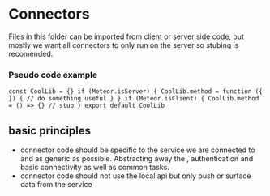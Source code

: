 # Connectors

Files in this folder can be imported from client or server side code, but mostly we want all connectors to only run on the server so stubing is recomended. 


### Pseudo code example
`
const CoolLib = {}
if (Meteor.isServer) {
  CoolLib.method = function ({ }) {
  	// do something useful
  }
}
if (Meteor.isClient) {
  CoolLib.method = () => {} // stub
}
export default CoolLib
`


## basic principles

- connector code should be specific to the service we are connected to and as generic as possible. Abstracting away the , authentication and basic connectivity as well as common tasks.
- connector code should not use the local api but only push or surface data from the service